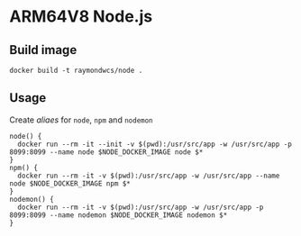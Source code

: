 # ARM64V8 Node.js
## Build image
```
docker build -t raymondwcs/node .
```
## Usage
Create *aliaes* for `node`, `npm` and `nodemon`
```
node() {
  docker run --rm -it --init -v $(pwd):/usr/src/app -w /usr/src/app -p 8099:8099 --name node $NODE_DOCKER_IMAGE node $*
}
npm() {
  docker run --rm -it -v $(pwd):/usr/src/app -w /usr/src/app --name node $NODE_DOCKER_IMAGE npm $*
}
nodemon() {
  docker run --rm -it -v $(pwd):/usr/src/app -w /usr/src/app -p 8099:8099 --name nodemon $NODE_DOCKER_IMAGE nodemon $*
}
```